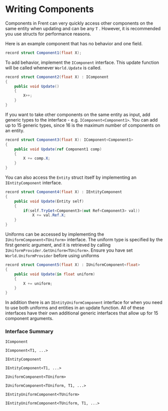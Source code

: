 # Writing Components
Components in Frent can very quickly access other components on the same entity when updating and can be any `T` . However, it is recommended you use structs for performance reasons. 

Here is an example component that has no behavior and one field.
```csharp
record struct Component1(float X);
```
To add behavior, implement the `IComponent` interface. This update function will be called whenever `World.Update` is called.
```csharp
record struct Component2(float X) : IComponent
{
    public void Update()
    {
        X++;
    }
}
```
If you want to take other components on the same entity as input, add generic types to the interface - e.g. `IComponent<Component1>`. You can add up to 15 generic types, since 16 is the maximum number of components on an entity.
```csharp
record struct Component3(float X): IComponent<Component1>
{
    public void Update(ref Component1 comp)
    {
        X += comp.X;
    }
}
```
You can also access the `Entity` struct itself by implementing an `IEntityComponent` interface.
```csharp
record struct Component4(float X) : IEntityComponent
{
    public void Update(Entity self)
    {
        if(self.TryGet<Component3>(out Ref<Component3> val))
            X += val.Ref.X;
    }
}
```
Uniforms can be accessed by implementing the `IUniformComponent<TUniform>` interface. The uniform type is specified by the first generic argument, and it is retrieved by calling `IUniformProvider.GetUniform<TUniform>`. Ensure you have set `World.UniformProvider` before using uniforms
```csharp
record struct Component5(float X) : IUniformComponent<float>
{
    public void Update(in float uniform)
    {
        X += uniform;
    }
}
```
In addition there is an `IEntityUniformComponent` interface for when you need to use both uniforms and entities in an update function. All of these interfaces have their own additional generic interfaces that allow up for 15 component arguments.

### Interface Summary

`IComponent`

`IComponent<T1, ...>`


`IEntityComponent`

`IEntityComponent<T1, ...>`


`IUniformComponent<TUniform>`

`IUniformComponent<TUniform, T1, ...>`


`IEntityUniformComponent<TUniform>`

`IEntityUniformComponent<TUniform, T1, ...>`